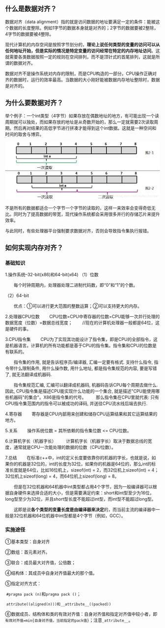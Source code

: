 ## 什么是数据对齐？

数据对齐（data alignment）指的就是访问数据的地址要满足一定的条件：能被这个数据的长度整除。例如1字节的数据本身就是对齐的；2字节的数据要被2整除，4字节的数据要被4整除。

现代计算机的内存空间是按照字节划分的，**理论上说任何类型的变量的访问可以从任何地址开始，但是实际的情况是特定变量的访问经常在特定的内存地址访问**。这就需要各类数据按照一定的规则在空间排列，而不是顶针式的首尾排列，这就是所谓的数据对齐。

数据对齐不是操作系统对内存的限制，而是CPU构造的一部分。CPU操作正确对齐的数据时，运行的效率最高。当数据的大小刚好能被数据内存地址整除时，数据是对齐的。

## 为什么要数据对齐？

举个例子：一个int类型（4字节）如果存放在偶数地址的地方，有可能出现一个读周期就可以独处，而如果存放的地址是从奇数开始的，那么一定就需要2次读取周期。然后再对结果的高低字节进行拼凑才能得到这个int数据。这就是一种空间和时间的取舍与博弈。

![](./Pics/data_alignment-01.jpg)

不是所有的数据都适合一个字节一个字节的读取的，这样一来效率会变得奇低无比。同时为了提高数据的带宽，现代操作系统都会采用很多并行的存储芯片来提升效率。

与此同时，有些处理器平台强制要求数据对齐，否则会导致指令集执行报错。

## 如何实现内存对齐？

### 基础知识

1.操作系统–32-bit(x86)和64-bit(x64)
（1）位数

  每个时钟周期内，处理器处理二进制代码数，即“0”和“1”的个数。

（2）64-bit

  优点：①可以进行更大范围的整数运算；②可以支持更大的内存。

2.处理器CPU位数
  CPU位数=CPU中寄存器的位数=CPU能够一次并行处理的数据宽度（位数）=数据总线宽度；
  //现在的计算机处理器一般都是64位，这是硬件的事。

3.CPU指令集
  CPU为了实现其功能设计了指令集，即是CPU的全部指令，这是机器语言。计算机的所有功能都是基于CPU的指令集。指令集和CPU的位数是有联系的。

  指令集的作用, 就是告诉程序员/编译器, 汇编一定要有格式. 支持什么指令, 指令带什么限制条件, 用什么操作数, 用什么地址, 都是指令集规范的内容, 要是写错了, 就无法翻译成机器码.

  指令集规范汇编, 汇编可以翻译成机器码, 机器码告诉CPU每个周期去做什么. 因此, CPU指令集是描述CPU能实现什么功能的一个集合, 就是描述"CPU能使用哪些机器码"的集合"。X86是指令集的代号。
  那么指令集在CPU里就代表: 只有CPU指令集范围内的指令可以被成功的译码, 并送往CPU流水线后端去执行.

4.寄存器
  寄存器是CPU内部用来创建和储存CPU运算结果和其它运算结果的地方。

5.关系
  操作系统位数 = 其所依赖的指令集位数 <= CPU位数。

6.计算机字长（机器字长）
  计算机字长（机器字长）取决于数据总线的宽度，通常就是CPU一次能处理的数据的位数（CPU位数）。

7.总结
  在标准c++中，int的定义长度要依靠你的机器的字长，也就是说，如果你的机器是32位的，int的长度为32位，如果你的机器是64位的，那么int的标准长度就是64位，比如16位机上，sizeof(int) = 2，而32位机上sizeof(int) = 4；32位机上sizeof(long) = 4，而64位机上sizeof(long) = 8。

  但是在32位机器和64机器中int类型都占用4个字节，因为一般编译器可以根据自身硬件来选择合适的大小，但是需要满足约束：short和int型至少为16位，long型至少为32位，并且short型长度不能超过int型，而int型不能超过long型。

  这即是说**各个类型的变量长度是由编译器来决定**的，而当前主流的编译器中一般是32位机器和64位机器中int型都是4个字节（例如，GCC）。
### 实施途径

①基本类型：自身对齐

②数组：首元素对齐。

③联合：成员最大对齐值，公倍数；

④结构体：其成员中自身对齐值最大的那个值。

⑤指定对齐方式：

​		```#pragma pack (n)```和```pragma pack ()```；

​		```attribute((aligned(n)))和__attribute__((packed))```

⑥数据成员、结构体和类的有效对齐值：自身对齐值和指定对齐值中较小者，即``有效对齐值=min{自身对齐值，当前指定的pack值}``；注意```_attribute__```。


